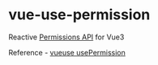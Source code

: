 # vue-use-permission
Reactive [Permissions API](https://developer.mozilla.org/en-US/docs/Web/API/Permissions_API) for Vue3

Reference - [vueuse usePermission](https://vueuse.org/core/usePermission/)